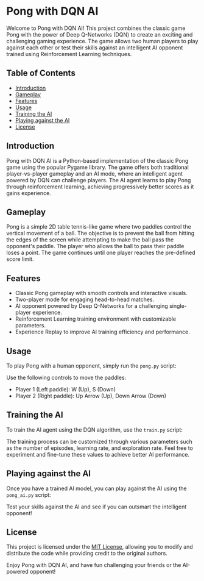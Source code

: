 # Pong with DQN AI

Welcome to Pong with DQN AI! This project combines the classic game Pong with the power of Deep Q-Networks (DQN) to create an exciting and challenging gaming experience. The game allows two human players to play against each other or test their skills against an intelligent AI opponent trained using Reinforcement Learning techniques.

## Table of Contents

- [Introduction](#introduction)
- [Gameplay](#gameplay)
- [Features](#features)
- [Usage](#usage)
- [Training the AI](#training-the-ai)
- [Playing against the AI](#playing-against-the-ai)
- [License](#license)

## Introduction

Pong with DQN AI is a Python-based implementation of the classic Pong game using the popular Pygame library. The game offers both traditional player-vs-player gameplay and an AI mode, where an intelligent agent powered by DQN can challenge players. The AI agent learns to play Pong through reinforcement learning, achieving progressively better scores as it gains experience.

## Gameplay

Pong is a simple 2D table tennis-like game where two paddles control the vertical movement of a ball. The objective is to prevent the ball from hitting the edges of the screen while attempting to make the ball pass the opponent's paddle. The player who allows the ball to pass their paddle loses a point. The game continues until one player reaches the pre-defined score limit.

## Features

- Classic Pong gameplay with smooth controls and interactive visuals.
- Two-player mode for engaging head-to-head matches.
- AI opponent powered by Deep Q-Networks for a challenging single-player experience.
- Reinforcement Learning training environment with customizable parameters.
- Experience Replay to improve AI training efficiency and performance.

## Usage

To play Pong with a human opponent, simply run the `pong.py` script:

Use the following controls to move the paddles:

- Player 1 (Left paddle): W (Up), S (Down)
- Player 2 (Right paddle): Up Arrow (Up), Down Arrow (Down)

## Training the AI

To train the AI agent using the DQN algorithm, use the `train.py` script:

The training process can be customized through various parameters such as the number of episodes, learning rate, and exploration rate. Feel free to experiment and fine-tune these values to achieve better AI performance.

## Playing against the AI

Once you have a trained AI model, you can play against the AI using the `pong_ai.py` script:

Test your skills against the AI and see if you can outsmart the intelligent opponent!

## License

This project is licensed under the [MIT License](LICENSE), allowing you to modify and distribute the code while providing credit to the original authors.

Enjoy Pong with DQN AI, and have fun challenging your friends or the AI-powered opponent!
